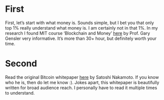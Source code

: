 # First

First, let’s start with what money is. Sounds simple, but I bet you that only top 1% really understand what money is. I am certainly not in that 1%. In my research I found MIT course ‘Blockchain and Money’ [here](https://ocw.mit.edu/courses/sloan-school-of-management/15-s12-blockchain-and-money-fall-2018/index.htm) by Prof. Gary Gensler very informative. It’s more than 30+ hour, but definitely worth your time. 

# Second

Read the original Bitcoin whitepaper [here](https://downloads.coindesk.com/research/whitepapers/bitcoin.pdf) by Satoshi Nakamoto. If you know who he is, then do let me know :). Jokes apart, this whitepaper is beautifully written for broad audience reach. I personally have to read it multiple times to understand.

 
